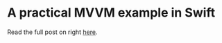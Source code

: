 # A practical MVVM example in Swift
Read the full post on right [here](http://candycode.io/a-practical-mvvm-example-in-swift-part-1/).
